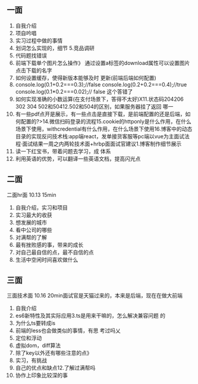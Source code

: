 ## 一面
1. 自我介绍
2. 项自吟唱
3. 实习过程中做的事情
4. 划词怎么实现的，细节
5.竞品调研
6. 代码题找错误
7. 前端下载单个图片怎么操作》 通过设置a标签的download属性可以设置图片点击下载的名字
8. 如何设置缓存，使得新版本能够及时
更新(前端后端如何配置)
9. console.log(0.1+0.2===0.3);//false
console.log(0.2+0.2===0.4);//true
console.log(0.1*0.2===0.02);//
false 这个答错了
10. 如何实现准确的小数运算(在支付场景下，答得不太好)X11.状态码204206 302 304 502和50412.502和504的区别，如果服务器挂了返回 哪一
13. 有一些pdf点开是展示，有一些点击是直接下载，是前端配置的还是后端，如何配置的?>14.微信扫码登录的流程15.cookie的httponly是什么作用，在什么场景下使用，withcredential有什么作用，在什么场景下使用16.博客中的动态目录的实现反问技术栈:app端react，发单接货客服等pc端以vue为主面试法程·面试结果一周之内两轮技术面+hrbp面面试官建议1.博客制作细节展示
2. 读一下红宝书，带着问题去学习，成
体系
3. 利用英语的优势，可以翻译一些英语文档，提高闪光点
## 二面
二面hr面 10.13 15min
1. 自我介绍，实习和项目
2. 实习最大的收获
3. 想发展的城市
4. 看中公司的哪些
5. 对满帮的了解
6. 最有挫败感的事，带来的成长
7. 对自己最自信的点，最不自信的点
8. 生活中空闲时间喜欢做什么

## 三面
三面技术面 10.16 20min面试官是天猫过来的，本来是后端，现在在做大前端
1. 自我介绍
2. es6新特性及其实际应用3.ts是用来干嘛的，怎么解决兼容问题
的
4. 为什么ts要转成is
5. 前端的less也会做类似的事情，有思
考过吗乂
6. 定位和浮动
7. 虚拟dom，diff算法
8. 除了key以外还有哪些注意的点》
9. 实习，有挑战
11. 自己的优点和缺点12.了解过满帮吗
10. 协作上印象比较深的事